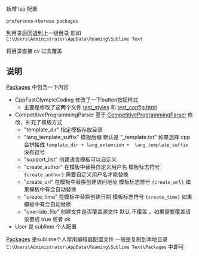  新增 lsp 配置

`preference`->`borwse packages`

 到目录后回退到上一级目录 形如 `C:\Users\Administrator\AppData\Roaming\Sublime Text`

 将目录直接 cv 过去覆盖







  

 ## 说明



[Packages](./Packages) 中包含一下内容

- CppFastOlympicCoding 修改了一下button按钮样式
  - 主要是修改了这两个文件 [test_styles](/Packages/CppFastOlympicCoding/Highlight/test_styles.css) 和 [test_config.html](/Packages/CppFastOlympicCoding/Highlight/test_config.html)
- CompetitiveProgrammingParser 基于 [CompetitiveProgrammingParser](https://github.com/codeuniverse101/CompetitiveProgrammingParser) 修改，补充了模板方式 
  - "template_dir" 指定模板存放目录
  - "lang_template_suffix" 模板后缀 默认是 "_template.txt" 如果选择 cpp 会拼接成 `template_dir + lang_extension +  lang_template_suffix  `  没有逗号
  - "support_list" 创建语言模板可以自定义
  - "create_author" 在模板中替换自定义用户名 模板标志符号 `{create_author}` 需要自定义用户名才能替换
  - "create_url" 在模板中替换创建访问地址 模板标志符号 `{create_url}` 如果模板中有会自动替换
  - "create_time" 在模板中替换创建日期 模板标志符号 `{create_time}` 如果模板中有会自动替换
  - "override_file"  创建文件是否覆盖源文件 默认 不覆盖 ，如果需要覆盖请设置成 true 或者 ok
- User 是 sublime 个人配置



[Packages](./Packages) 是sublime个人常用编辑器配置文件 一般是复制到本地目录 `C:\Users\Administrator\AppData\Roaming\Sublime Text\Packages` 中即可